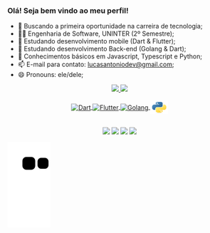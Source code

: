 ### Olá! Seja bem vindo ao meu perfil!


- 🔭 Buscando a primeira oportunidade na carreira de tecnologia;
- 🐱‍👓 Engenharia de Software, UNINTER (2º Semestre);
- 🤳 Estudando desenvolvimento mobile (Dart & Flutter);
- 🌱 Estudando desenvolvimento Back-end (Golang & Dart);
- 🤔 Conhecimentos básicos em Javascript, Typescript e Python;
- 📫 E-mail para contato: lucasantoniodev@gmail.com;
- 😄 Pronouns: ele/dele;

<div align="center">
  <a href="https://github.com/lucasantoniodev">
  <img height="180em" src="https://github-readme-stats.vercel.app/api?username=lucasantoniodev&show_icons=true&theme=cobalt&include_all_commits=true&count_private=true"/>
  <img height="180em" src="https://github-readme-stats.vercel.app/api/top-langs/?username=lucasantoniodev&layout=compact&langs_count=7&theme=cobalt"/>
</div>

<div style="display: inline_block" align="center">
  <br>
  <img align="center" alt="Dart" height="30" width="40" src="https://cdn.jsdelivr.net/gh/devicons/devicon/icons/dart/dart-original.svg">
  <img align="center" alt="Flutter" height="30" width="40" src="https://cdn.jsdelivr.net/gh/devicons/devicon/icons/flutter/flutter-original.svg">
  <img align="center" alt="Golang" height="30" width="40" src="https://cdn.jsdelivr.net/gh/devicons/devicon/icons/go/go-original.svg">
  <img align="center" alt="Python" height="30" width="40" src="https://raw.githubusercontent.com/devicons/devicon/master/icons/python/python-original.svg">
</div>
  
##
  
<div align="center"> 
  <a href="https://instagram.com/luucassdc" target="_blank"><img src="https://img.shields.io/badge/-Instagram-%23E4405F?style=for-the-badge&logo=instagram&logoColor=white" target="_blank"></a>
 	<a href="https://www.twitch.tv/lucasdev_" target="_blank"><img src="https://img.shields.io/badge/Twitch-9146FF?style=for-the-badge&logo=twitch&logoColor=white" target="_blank"></a>
  <a href = "mailto:lucasantoniodev@gmail.com"><img src="https://img.shields.io/badge/-Gmail-%23333?style=for-the-badge&logo=gmail&logoColor=white" target="_blank"></a>
  <a href="https://www.linkedin.com/in/lucasantoniosdc" target="_blank"><img src="https://img.shields.io/badge/-LinkedIn-%230077B5?style=for-the-badge&logo=linkedin&logoColor=white" target="_blank"></a> 
</div>
  
  ![Snake animation](https://github.com/lucasantoniodev/lucasantoniodev/blob/output/github-contribution-grid-snake.svg)
